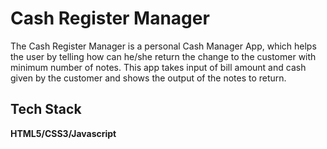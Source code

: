 # Cash Register Manager
The Cash Register Manager is a personal Cash Manager App, which helps the user by telling how can he/she return the change to the customer with minimum number of notes. This app takes input of bill amount and cash given by the customer and shows the output of the notes to return.


## Tech Stack

**HTML5/CSS3/Javascript**
 
 
